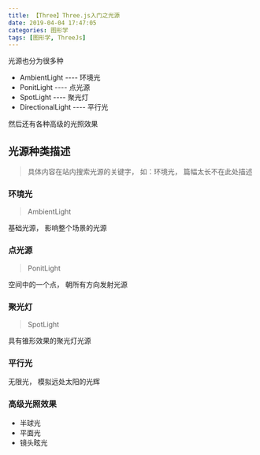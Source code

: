 ```yaml
---
title: 【Three】Three.js入门之光源
date: 2019-04-04 17:47:05
categories: 图形学
tags: [图形学, ThreeJs]
---
```



光源也分为很多种

* AmbientLight ---- 环境光
* PonitLight ---- 点光源
* SpotLight ---- 聚光灯
* DirectionalLight ---- 平行光

然后还有各种高级的光照效果

## 光源种类描述
> 具体内容在站内搜索光源的关键字， 如：环境光，  篇幅太长不在此处描述

### 环境光
> AmbientLight

基础光源， 影响整个场景的光源

### 点光源
> PonitLight

空间中的一个点， 朝所有方向发射光源

### 聚光灯
> SpotLight

具有锥形效果的聚光灯光源

### 平行光
无限光， 模拟远处太阳的光辉

### 高级光照效果
* 半球光
* 平面光
* 镜头眩光









